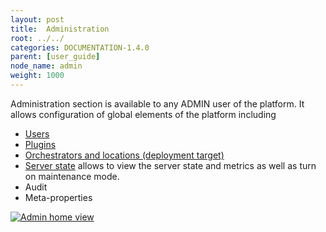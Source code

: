 ```yaml
---
layout: post
title:  Administration
root: ../../
categories: DOCUMENTATION-1.4.0
parent: [user_guide]
node_name: admin
weight: 1000
---
```


Administration section is available to any ADMIN user of the platform. It allows configuration of global elements of the platform including

* [Users](#/documentation/1.4.0/user_guide/user_management.html)
* [Plugins](#/documentation/1.4.0/user_guide/plugin_management.html)
* [Orchestrators and locations (deployment target)](#/documentation/1.4.0/user_guide/orchestrator_location_management.html)
* [Server state](#/documentation/1.4.0/user_guide/admin_server_state.html) allows to view the server state and metrics as well as turn on maintenance mode.
* Audit
* Meta-properties

[![Admin home view](../../images/1.4.0/user_guide/admin/admin_home.png)](../../images/1.4.0/user_guide/admin/admin_home.png)
